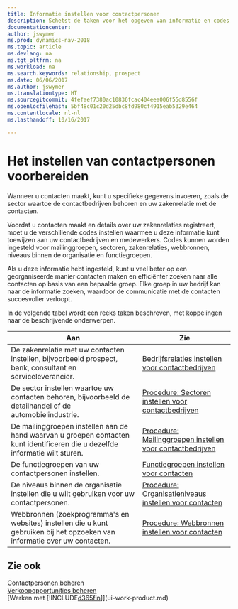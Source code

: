 ```yaml
---
title: Informatie instellen voor contactpersonen
description: Schetst de taken voor het opgeven van informatie en codes, bijvoorbeeld over sectorgroepen en zakenrelaties, voordat u contactpersonen instelt.
documentationcenter: 
author: jswymer
ms.prod: dynamics-nav-2018
ms.topic: article
ms.devlang: na
ms.tgt_pltfrm: na
ms.workload: na
ms.search.keywords: relationship, prospect
ms.date: 06/06/2017
ms.author: jswymer
ms.translationtype: HT
ms.sourcegitcommit: 4fefaef7380ac10836fcac404eea006f55d8556f
ms.openlocfilehash: 5bf48c01c20d25dbc8fd980cf4915eab5329e464
ms.contentlocale: nl-nl
ms.lasthandoff: 10/16/2017

---
```

# <a name="preparing-to-set-up-contacts"></a>Het instellen van contactpersonen voorbereiden
Wanneer u contacten maakt, kunt u specifieke gegevens invoeren, zoals de sector waartoe de contactbedrijven behoren en uw zakenrelatie met de contacten.

Voordat u contacten maakt en details over uw zakenrelaties registreert, moet u de verschillende codes instellen waarmee u deze informatie kunt toewijzen aan uw contactbedrijven en medewerkers. Codes kunnen worden ingesteld voor mailinggroepen, sectoren, zakenrelaties, webbronnen, niveaus binnen de organisatie en functiegroepen.

Als u deze informatie hebt ingesteld, kunt u veel beter op een georganiseerde manier contacten maken en efficiënter zoeken naar alle contacten op basis van een bepaalde groep. Elke groep in uw bedrijf kan naar de informatie zoeken, waardoor de communicatie met de contacten succesvoller verloopt.

In de volgende tabel wordt een reeks taken beschreven, met koppelingen naar de beschrijvende onderwerpen. 

| Aan | Zie |
| --- | --- |
| De zakenrelatie met uw contacten instellen, bijvoorbeeld prospect, bank, consultant en serviceleverancier. |[Bedrijfsrelaties instellen voor contactbedrijven](marketing-business-relations.md) |
| De sector instellen waartoe uw contacten behoren, bijvoorbeeld de detailhandel of de automobielindustrie. |[Procedure: Sectoren instellen voor contactbedrijven](marketing-industry-groups.md) |
| De mailinggroepen instellen aan de hand waarvan u groepen contacten kunt identificeren die u dezelfde informatie wilt sturen. |[Procedure: Mailinggroepen instellen voor contactbedrijven](marketing-mailing-groups.md) |
| De functiegroepen van uw contactpersonen instellen. |[Functiegroepen instellen voor contacten](marketing-job-responsibilities.md) |
| De niveaus binnen de organisatie instellen die u wilt gebruiken voor uw contactpersonen. |[Procedure: Organisatieniveaus instellen voor contacten](marketing-organizational-levels.md) |
| Webbronnen (zoekprogramma's en websites) instellen die u kunt gebruiken bij het opzoeken van informatie over uw contacten. |[Procedure: Webbronnen instellen voor contacten](marketing-web-sources.md) |

## <a name="see-also"></a>Zie ook
[Contactpersonen beheren](marketing-contacts.md)  
[Verkoopopportunities beheren](marketing-manage-sales-opportunities.md)  
[Werken met [!INCLUDE[d365fin](includes/d365fin_md.md)]](ui-work-product.md)

